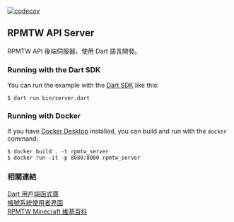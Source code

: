 
[![codecov](https://codecov.io/gh/RPMTW/RPMTW-Server/branch/main/graph/badge.svg?token=NEAZZJO2M6)](https://codecov.io/gh/RPMTW/RPMTW-Server)
## RPMTW API Server

RPMTW API 後端伺服器，使用 Dart 語言開發。

### Running with the Dart SDK

You can run the example with the [Dart SDK](https://dart.dev/get-dart)
like this:

```
$ dart run bin/server.dart
```

### Running with Docker

If you have [Docker Desktop](https://www.docker.com/get-started) installed, you
can build and run with the `docker` command:

```
$ docker build . -t rpmtw_server
$ docker run -it -p 8080:8080 rpmtw_server
```


### 相關連結
[Dart 用戶端函式庫](https://github.com/RPMTW/RPMTW-API-Client)  
[帳號系統使用者界面](https://github.com/RPMTW/RPMTW-Account-UI)  
[RPMTW Minecraft 維基百科](https://github.com/RPMTW/RPMTW-Wiki)